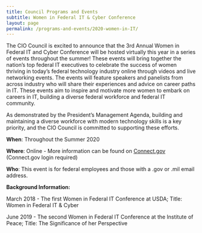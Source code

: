 ```yaml
---
title: Council Programs and Events
subtitle: Women in Federal IT & Cyber Conference
layout: page
permalink: /programs-and-events/2020-women-in-IT/
---
```


The CIO Council is excited to announce that the 3rd Annual Women in Federal IT and Cyber Conference will be hosted virtually this year in a series of events throughout the summer! These events will bring together the nation’s top federal IT executives to celebrate the success of women thriving in today’s federal technology industry online through videos and live networking events. The events will feature speakers and panelists from across industry who will share their experiences and advice on career paths in IT. These events aim to inspire and motivate more women to embark on careers in IT, building a diverse federal workforce and federal IT community.

As demonstrated by the President’s Management Agenda, building and maintaining a diverse workforce with modern technology skills is a key priority, and the CIO Council is committed to supporting these efforts.

**When**: Throughout the Summer 2020

**Where**: Online - More information can be found on <a href="https://community.connect.gov/x/RU6Qfw">Connect.gov</a>  (Connect.gov login required)   

**Who**: This event is for federal employees and those with a .gov or .mil email address. 

<!-- <a title="Learn More" class="usa-button usa-button-big usa-button--accent-cool margin-bottom-2" href="https://www.eventbrite.com/e/women-in-it-event-tickets-86717547519">Register for the Women in IT & Cyber Conference</a><br>
*Federal employees with a .gov or .mil email address only -->

**Background Information:**

March 2018 - The first Women in Federal IT Conference at USDA; Title: Women in Federal IT & Cyber

June 2019 - The second Women in Federal IT Conference at the Institute of Peace; Title: The Significance of her Perspective
